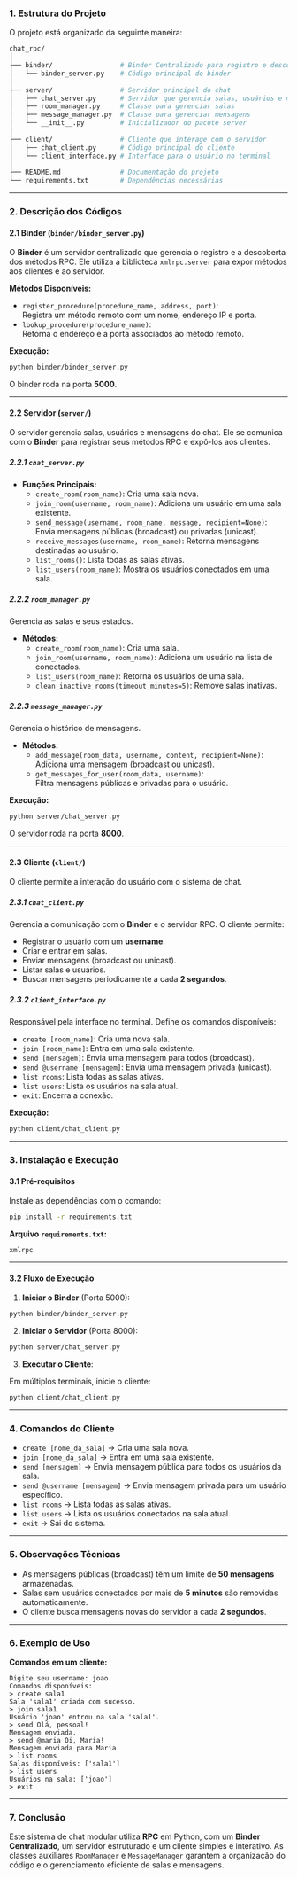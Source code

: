 ### **1. Estrutura do Projeto**

O projeto está organizado da seguinte maneira:

```bash
chat_rpc/
│
├── binder/                 # Binder Centralizado para registro e descoberta dos métodos RPC
│   └── binder_server.py    # Código principal do binder
│
├── server/                 # Servidor principal do chat
│   ├── chat_server.py      # Servidor que gerencia salas, usuários e mensagens
│   ├── room_manager.py     # Classe para gerenciar salas
│   ├── message_manager.py  # Classe para gerenciar mensagens
│   └── __init__.py         # Inicializador do pacote server
│
├── client/                 # Cliente que interage com o servidor
│   ├── chat_client.py      # Código principal do cliente
│   └── client_interface.py # Interface para o usuário no terminal
│
├── README.md               # Documentação do projeto
└── requirements.txt        # Dependências necessárias
```

---

### **2. Descrição dos Códigos**

#### **2.1 Binder (`binder/binder_server.py`)**

O **Binder** é um servidor centralizado que gerencia o registro e a descoberta dos métodos RPC. Ele utiliza a biblioteca `xmlrpc.server` para expor métodos aos clientes e ao servidor.

**Métodos Disponíveis:**

- `register_procedure(procedure_name, address, port)`:  
  Registra um método remoto com um nome, endereço IP e porta.
- `lookup_procedure(procedure_name)`:  
  Retorna o endereço e a porta associados ao método remoto.

**Execução:**

```bash
python binder/binder_server.py
```

O binder roda na porta **5000**.

---

#### **2.2 Servidor (`server/`)**

O servidor gerencia salas, usuários e mensagens do chat. Ele se comunica com o **Binder** para registrar seus métodos RPC e expô-los aos clientes.

##### **2.2.1 `chat_server.py`**

- **Funções Principais:**
  - `create_room(room_name)`: Cria uma sala nova.
  - `join_room(username, room_name)`: Adiciona um usuário em uma sala existente.
  - `send_message(username, room_name, message, recipient=None)`:  
    Envia mensagens públicas (broadcast) ou privadas (unicast).
  - `receive_messages(username, room_name)`: Retorna mensagens destinadas ao usuário.
  - `list_rooms()`: Lista todas as salas ativas.
  - `list_users(room_name)`: Mostra os usuários conectados em uma sala.

##### **2.2.2 `room_manager.py`**

Gerencia as salas e seus estados.

- **Métodos:**
  - `create_room(room_name)`: Cria uma sala.
  - `join_room(username, room_name)`: Adiciona um usuário na lista de conectados.
  - `list_users(room_name)`: Retorna os usuários de uma sala.
  - `clean_inactive_rooms(timeout_minutes=5)`: Remove salas inativas.

##### **2.2.3 `message_manager.py`**

Gerencia o histórico de mensagens.

- **Métodos:**
  - `add_message(room_data, username, content, recipient=None)`:  
    Adiciona uma mensagem (broadcast ou unicast).
  - `get_messages_for_user(room_data, username)`:  
    Filtra mensagens públicas e privadas para o usuário.

**Execução:**

```bash
python server/chat_server.py
```

O servidor roda na porta **8000**.

---

#### **2.3 Cliente (`client/`)**

O cliente permite a interação do usuário com o sistema de chat.

##### **2.3.1 `chat_client.py`**

Gerencia a comunicação com o **Binder** e o servidor RPC. O cliente permite:

- Registrar o usuário com um **username**.
- Criar e entrar em salas.
- Enviar mensagens (broadcast ou unicast).
- Listar salas e usuários.
- Buscar mensagens periodicamente a cada **2 segundos**.

##### **2.3.2 `client_interface.py`**

Responsável pela interface no terminal. Define os comandos disponíveis:

- `create [room_name]`: Cria uma nova sala.
- `join [room_name]`: Entra em uma sala existente.
- `send [mensagem]`: Envia uma mensagem para todos (broadcast).
- `send @username [mensagem]`: Envia uma mensagem privada (unicast).
- `list rooms`: Lista todas as salas ativas.
- `list users`: Lista os usuários na sala atual.
- `exit`: Encerra a conexão.

**Execução:**

```bash
python client/chat_client.py
```

---

### **3. Instalação e Execução**

#### **3.1 Pré-requisitos**

Instale as dependências com o comando:

```bash
pip install -r requirements.txt
```

**Arquivo `requirements.txt`:**

```plaintext
xmlrpc
```

---

#### **3.2 Fluxo de Execução**

1. **Iniciar o Binder** (Porta 5000):

```bash
python binder/binder_server.py
```

2. **Iniciar o Servidor** (Porta 8000):

```bash
python server/chat_server.py
```

3. **Executar o Cliente**:

Em múltiplos terminais, inicie o cliente:

```bash
python client/chat_client.py
```

---

### **4. Comandos do Cliente**

- `create [nome_da_sala]` → Cria uma sala nova.
- `join [nome_da_sala]` → Entra em uma sala existente.
- `send [mensagem]` → Envia mensagem pública para todos os usuários da sala.
- `send @username [mensagem]` → Envia mensagem privada para um usuário específico.
- `list rooms` → Lista todas as salas ativas.
- `list users` → Lista os usuários conectados na sala atual.
- `exit` → Sai do sistema.

---

### **5. Observações Técnicas**

- As mensagens públicas (broadcast) têm um limite de **50 mensagens** armazenadas.
- Salas sem usuários conectados por mais de **5 minutos** são removidas automaticamente.
- O cliente busca mensagens novas do servidor a cada **2 segundos**.

---

### **6. Exemplo de Uso**

**Comandos em um cliente:**

```plaintext
Digite seu username: joao
Comandos disponíveis:
> create sala1
Sala 'sala1' criada com sucesso.
> join sala1
Usuário 'joao' entrou na sala 'sala1'.
> send Olá, pessoal!
Mensagem enviada.
> send @maria Oi, Maria!
Mensagem enviada para Maria.
> list rooms
Salas disponíveis: ['sala1']
> list users
Usuários na sala: ['joao']
> exit
```

---

### **7. Conclusão**

Este sistema de chat modular utiliza **RPC** em Python, com um **Binder Centralizado**, um servidor estruturado e um cliente simples e interativo. As classes auxiliares `RoomManager` e `MessageManager` garantem a organização do código e o gerenciamento eficiente de salas e mensagens.
